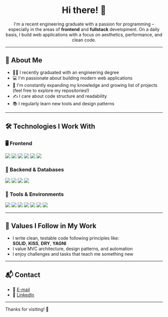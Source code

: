 <h1 align="center">Hi there! 👋</h1>

<p align="center">
I'm a recent engineering graduate with a passion for programming – especially in the areas of <strong>frontend</strong> and <strong>fullstack</strong> development.  
On a daily basis, I build web applications with a focus on aesthetics, performance, and clean code.
</p>

---

## 🎯 About Me

- 👩‍🎓 I recently graduated with an engineering degree
- 💻 I'm passionate about building modern web applications
- 🚀 I'm constantly expanding my knowledge and growing list of projects (feel free to explore my repositories!)
- ✍️ I care about code structure and readability
- 📚 I regularly learn new tools and design patterns

---

## 🛠️ Technologies I Work With

### 🖥️ Frontend

<p>
  <img src="https://img.shields.io/badge/React-61DAFB?logo=react&logoColor=000&style=for-the-badge" />
  <img src="https://img.shields.io/badge/JavaScript-F7DF1E?logo=javascript&logoColor=000&style=for-the-badge" />
  <img src="https://img.shields.io/badge/HTML5-E34F26?logo=html5&logoColor=fff&style=for-the-badge" />
  <img src="https://img.shields.io/badge/CSS3-1572B6?logo=css3&logoColor=fff&style=for-the-badge" />
  <img src="https://img.shields.io/badge/Tailwind_CSS-38B2AC?logo=tailwind-css&logoColor=fff&style=for-the-badge" />
  <img src="https://img.shields.io/badge/Bootstrap-7952B3?logo=bootstrap&logoColor=fff&style=for-the-badge" />
</p>

### 🧰 Backend & Databases

<p>
  <img src="https://img.shields.io/badge/PHP-777BB4?logo=php&logoColor=fff&style=for-the-badge" />
  <img src="https://img.shields.io/badge/Symfony-000000?logo=symfony&logoColor=fff&style=for-the-badge" />
  <img src="https://img.shields.io/badge/MySQL-4479A1?logo=mysql&logoColor=fff&style=for-the-badge" />
  <img src="https://img.shields.io/badge/MSSQL-CC2927?logo=microsoft-sql-server&logoColor=fff&style=for-the-badge" />
</p>

### 🧪 Tools & Environments

<p>
  <img src="https://img.shields.io/badge/Git-F05032?logo=git&logoColor=fff&style=for-the-badge" />
  <img src="https://img.shields.io/badge/GitHub-181717?logo=github&logoColor=fff&style=for-the-badge" />
  <img src="https://img.shields.io/badge/Postman-FF6C37?logo=postman&logoColor=fff&style=for-the-badge" />
  <img src="https://img.shields.io/badge/VS_Code-007ACC?logo=visual-studio-code&logoColor=fff&style=for-the-badge" />
  <img src="https://img.shields.io/badge/Figma-F24E1E?logo=figma&logoColor=fff&style=for-the-badge" />
  <img src="https://img.shields.io/badge/Azure-0078D4?logo=microsoft-azure&logoColor=fff&style=for-the-badge" />
  <img src="https://img.shields.io/badge/AWS_S3-232F3E?logo=amazon-aws&logoColor=fff&style=for-the-badge" />
</p>

---

## 🧠 Values I Follow in My Work

- I write clean, testable code following principles like:  
  **SOLID**, **KISS**, **DRY**, **YAGNI**
- I value MVC architecture, design patterns, and automation
- I enjoy challenges and tasks that teach me something new

---

## 📬 Contact


- 📧 [E-mail](chedkowska0@gmail.com)
- 💼 [LinkedIn](https://www.linkedin.com/in/sylwia-chedkowska-192258372)

---

Thanks for visiting! 🙌
